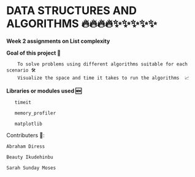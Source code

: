 # DATA STRUCTURES AND ALGORITHMS 🔥🔥🔥🔥✨✨✨✨✨
**Week 2 assignments on List complexity** 

**Goal of this project 🎯**

        To solve problems using different algorithms suitable for each scenario 🛠️
        Visualize the space and time it takes to run the algorithms  📈

**Libraries or modules used 🆕**

       timeit 

       memory_profiler

       matplotlib



Contributers 📝: 

    Abraham Diress

    Beauty Ikudehinbu

    Sarah Sunday Moses 
